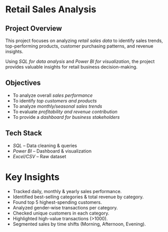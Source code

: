 #  Retail Sales Analysis

## Project Overview
This project focuses on analyzing *retail sales data* to identify sales trends, top-performing products, customer purchasing patterns, and revenue insights. 
 
Using *SQL for data analysis* and *Power BI for visualization*, the project provides valuable insights for retail business decision-making.

## Objectives
- To analyze overall *sales performance*
- To identify *top customers and products*
- To analyze *monthly/seasonal sales trends*
- To evaluate *profitability and revenue contribution*
- To provide a *dashboard for business stakeholders*

## Tech Stack
- *SQL* – Data cleaning & queries  
- *Power BI* – Dashboard & visualization  
- *Excel/CSV* – Raw dataset  

# Key Insights
- Tracked daily, monthly & yearly sales performance.
- Identified best-selling categories & total revenue by category.
- Found top 5 highest-spending customers.
- Analyzed gender-wise transactions per category.
- Checked unique customers in each category.
- Highlighted high-value transactions (>1000).
- Segmented sales by time shifts (Morning, Afternoon, Evening).